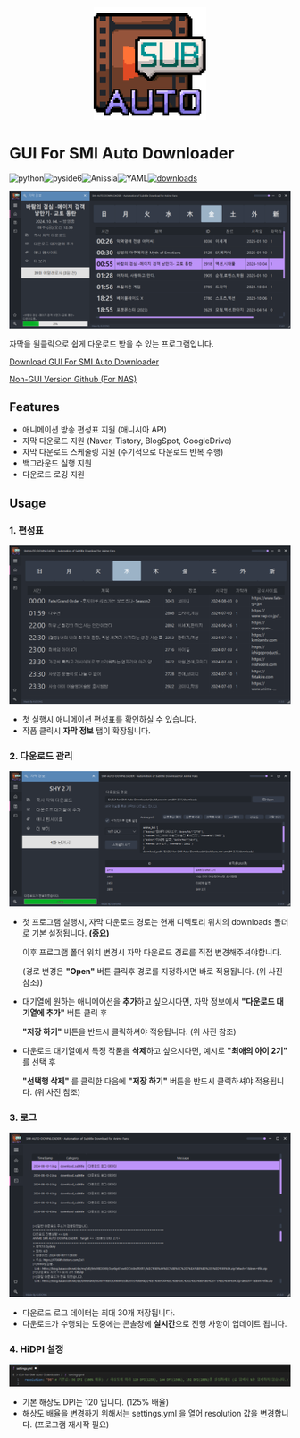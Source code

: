 <p align="center">
  <img src="./images/readme/logo.png" width="40%"/>
  <br>
</p>

# GUI For SMI Auto Downloader

![python]( https://img.shields.io/badge/Python-3776AB?style=for-the-badge&logo=Python&logoColor=white)![pyside6]( https://img.shields.io/badge/PySide6-%230092D2.svg?style=for-the-badge&logo=Qt&logocolor=white)![Anissia](https://img.shields.io/badge/Anissia-%230064BF.svg?style=for-the-badge&logoColor=white)![YAML](https://img.shields.io/badge/YAML-%23000000.svg?style=for-the-badge&logo=yaml&logoColor=white)[![downloads](https://img.shields.io/github/downloads/dhku/GUI-for-SMI-Auto-Downloader/total?style=for-the-badge)](https://github.com/dhku/GUI-for-SMI-Auto-Downloader/releases)

![title](./images/readme/main2.png)

자막을 원클릭으로 쉽게 다운로드 받을 수 있는 프로그램입니다. 

[Download GUI For SMI Auto Downloader](https://github.com/dhku/GUI-for-SMI-Auto-Downloader/releases)

[Non-GUI Version Github (For NAS)](https://github.com/dhku/SMI-Auto-Downloader) 

## Features

* 애니메이션 방송 편성표 지원 (애니시아 API)
* 자막 다운로드 지원 (Naver, Tistory, BlogSpot, GoogleDrive)
* 자막 다운로드 스케줄링 지원 (주기적으로 다운로드 반복 수행)
* 백그라운드 실행 지원
* 다운로드 로깅 지원

## Usage

### 1. 편성표

![title](./images/readme/anime.png)

* 첫 실행시 애니메이션 편성표를 확인하실 수 있습니다. 
* 작품 클릭시 **자막 정보** 탭이 확장됩니다. 

### 2. 다운로드 관리

![title](./images/readme/download.png)

* 첫 프로그램 실행시, 자막 다운로드 경로는 현재 디렉토리 위치의 downloads 폴더로 기본 설정됩니다. **(중요)**

  이후 프로그램 폴더 위치 변경시 자막 다운로드 경로를 직접 변경해주셔야합니다. 

  (경로 변경은 **"Open"** 버튼 클릭후 경로를 지정하시면 바로 적용됩니다. (위 사진 참조))

* 대기열에 원하는 애니메이션을 **추가**하고 싶으시다면, 자막 정보에서 **"다운로드 대기열에 추가"** 버튼 클릭 후 

  **"저장 하기"** 버튼을 반드시 클릭하셔야 적용됩니다. (위 사진 참조)

* 다운로드 대기열에서 특정 작품을 **삭제**하고 싶으시다면, 예시로 **"최애의 아이 2기"** 를 선택 후

  **"선택행 삭제"** 를 클릭한 다음에 **"저장 하기"** 버튼을 반드시 클릭하셔야 적용됩니다. (위 사진 참조)

### 3. 로그

![title](./images/readme/log.png)

* 다운로드 로그 데이터는 최대 30개 저장됩니다. 
* 다운로드가 수행되는 도중에는 콘솔창에 **실시간**으로 진행 사항이 업데이트 됩니다.

### 4. HiDPI 설정

<img src="./images/readme/resolution.png" alt="title"  />

* 기본 해상도 DPI는 120 입니다. (125% 배율)
* 해상도 배율을 변경하기 위해서는 settings.yml 을 열어 resolution 값을 변경합니다. (프로그램 재시작 필요)